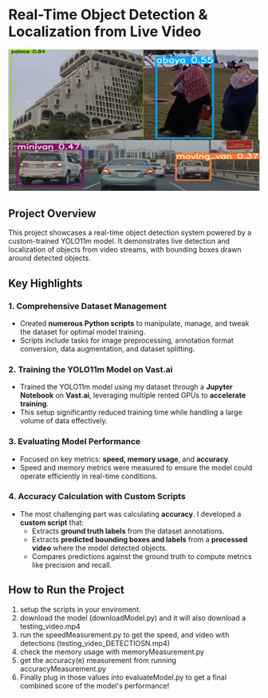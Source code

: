 # Real-Time Object Detection & Localization from Live Video

[![Watch the video](assets\yolo11m.png)](https://youtu.be/fvSChit6Bng)

## Project Overview

This project showcases a real-time object detection system powered by a custom-trained YOLO11m model. It demonstrates live detection and localization of objects from video streams, with bounding boxes drawn around detected objects.

## Key Highlights

### 1. **Comprehensive Dataset Management**

- Created **numerous Python scripts** to manipulate, manage, and tweak the dataset for optimal model training.
- Scripts include tasks for image preprocessing, annotation format conversion, data augmentation, and dataset splitting.

### 2. **Training the YOLO11m Model on Vast.ai**

- Trained the YOLO11m model using my dataset through a **Jupyter Notebook** on **Vast.ai**, leveraging multiple rented GPUs to **accelerate training**.
- This setup significantly reduced training time while handling a large volume of data effectively.

### 3. **Evaluating Model Performance**

- Focused on key metrics: **speed, memory usage**, and **accuracy**.
- Speed and memory metrics were measured to ensure the model could operate efficiently in real-time conditions.

### 4. **Accuracy Calculation with Custom Scripts**

- The most challenging part was calculating **accuracy**. I developed a **custom script** that:
  - Extracts **ground truth labels** from the dataset annotations.
  - Extracts **predicted bounding boxes and labels** from a **processed video** where the model detected objects.
  - Compares predictions against the ground truth to compute metrics like precision and recall.

## How to Run the Project

1. setup the scripts in your enviroment.
2. download the model (downloadModel.py) and it will also download a testing_video.mp4
3. run the speedMeasurement.py to get the speed, and video with detections (testing_video_DETECTIOSN.mp4)
4. check the memory usage with memoryMeasurement.py
5. get the accuracy(e) measurement from running accuracyMeasurement.py
6. Finally plug in those values into evaluateModel.py to get a final combined score of the model's performance!
